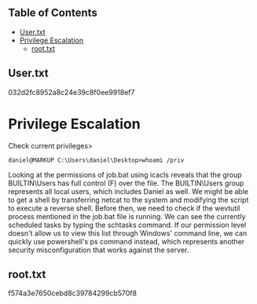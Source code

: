 ## Table of Contents

  - [User.txt](#User.txt)
- [Privilege Escalation](#privilege\escalation)
  - [root.txt](#root.txt)


## User.txt
032d2fc8952a8c24e39c8f0ee9918ef7

# Privilege Escalation
Check current privileges>
```
daniel@MARKUP C:\Users\daniel\Desktop>whoami /priv
```


Looking at the permissions of job.bat using icacls reveals that the group BUILTIN\Users has full control (F) over the file. The BUILTIN\Users group represents all local users, which includes Daniel as well. We might be able to get a shell by transferring netcat to the system and modifying the script to execute a reverse shell. Before then, we need to check if the wevtutil process mentioned in the job.bat file is running. We can see the currently scheduled tasks by typing the schtasks command. If our permission level doesn't allow us to view this list through Windows' command line, we can quickly use powershell's ps command instead, which represents another security misconfiguration that works against the server.

## root.txt
f574a3e7650cebd8c39784299cb570f8


